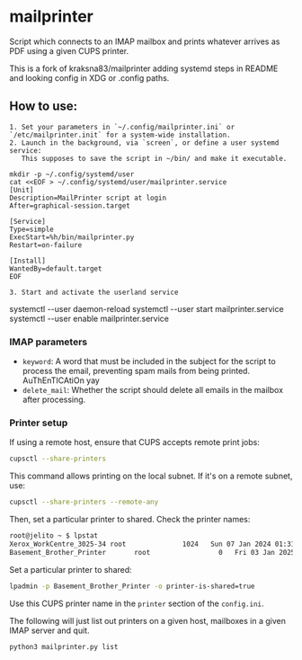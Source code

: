 # mailprinter

Script which connects to an IMAP mailbox and prints whatever arrives as PDF using a given CUPS printer.

This is a fork of kraksna83/mailprinter adding systemd steps in README and looking config in XDG or .config paths.

## How to use:

    1. Set your parameters in `~/.config/mailprinter.ini` or `/etc/mailprinter.init` for a system-wide installation.
    2. Launch in the background, via `screen`, or define a user systemd service:
       This supposes to save the script in ~/bin/ and make it executable.

```shell
mkdir -p ~/.config/systemd/user
cat <<EOF > ~/.config/systemd/user/mailprinter.service
[Unit]
Description=MailPrinter script at login
After=graphical-session.target

[Service]
Type=simple
ExecStart=%h/bin/mailprinter.py
Restart=on-failure

[Install]
WantedBy=default.target
EOF
```

    3. Start and activate the userland service
systemctl --user daemon-reload
systemctl --user start mailprinter.service
systemctl --user enable mailprinter.service


### IMAP parameters

- `keyword`: A word that must be included in the subject for the script to process the email, preventing spam mails from being printed. AuThEnTICAtiOn yay
- `delete_mail`: Whether the script should delete all emails in the mailbox after processing. 

### Printer setup

If using a remote host, ensure that CUPS accepts remote print jobs:

```sh
cupsctl --share-printers
```

This command allows printing on the local subnet. If it's on a remote subnet, use:

```sh
cupsctl --share-printers --remote-any
```

Then, set a particular printer to shared. Check the printer names:

```sh
root@jelito ~ $ lpstat
Xerox_WorkCentre_3025-34 root              1024   Sun 07 Jan 2024 01:31:51 PM CET
Basement_Brother_Printer       root                 0   Fri 03 Jan 2025 12:50:11 PM CET
```

Set a particular printer to shared:

```sh
lpadmin -p Basement_Brother_Printer -o printer-is-shared=true
```
Use this CUPS printer name in the `printer` section of the `config.ini`.


The following will just list out printers on a given host, mailboxes in a given IMAP server and quit. 
```sh
python3 mailprinter.py list
```


